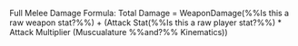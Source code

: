 Full Melee Damage Formula:
Total Damage = WeaponDamage(%%Is this a raw weapon stat?%%) + (Attack Stat(%%Is this a raw player stat?%%) * Attack Multiplier (Muscualature %%and?%% Kinematics))